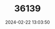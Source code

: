 ---
title: "36139"
category: "Cymbopetalum baillonii"
draft: false
date: 2024-02-22 13:03:50
languages:
  Spanish; Castilian: ["Huevo de Caballo", "Huevo de Toro", "Orejuela", "Palo de Plátano", "Platanillo", "Cojón de Mono"]
---